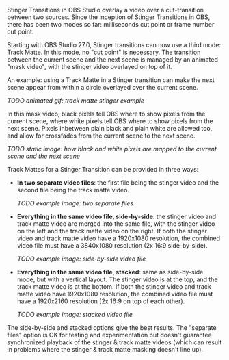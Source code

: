 Stinger Transitions in OBS Studio overlay a video over a cut-transition between two sources. Since the inception of Stinger Transitions in OBS, there has been two modes so far: milliseconds cut point or frame number cut point.

Starting with OBS Studio 27.0, Stinger transitions can now use a third mode: Track Matte. In this mode, no "cut point" is necessary. The transition between the current scene and the next scene is managed by an animated "mask video", with the stinger video overlayed on top of it.

An example: using a Track Matte in a Stinger transition can make the next scene appear from within a circle overlayed over the current scene. 

_TODO animated gif: track matte stinger example_

In this mask video, black pixels tell OBS where to show pixels from the current scene, where white pixels tell OBS where to show pixels from the next scene. Pixels inbetween plain black and plain white are allowed too, and allow for crossfades from the current scene to the next scene.

_TODO static image: how black and white pixels are mapped to the current scene and the next scene_

Track Mattes for a Stinger Transition can be provided in three ways:

- **In two separate video files**: the first file being the stinger video and the second file being the track matte video.

  _TODO example image: two separate files_

- **Everything in the same video file, side-by-side**: the stinger video and track matte video are merged into the same file, with the stinger video on the left and the track matte video on the right. If both the stinger video and track matte video have a 1920x1080 resolution, the combined video file must have a 3840x1080 resolution (2x 16:9 side-by-side).

  _TODO example image: side-by-side video file_

- **Everything in the same video file, stacked**: same as side-by-side mode, but with a vertical layout. The stinger video is at the top, and the track matte video is at the bottom. If both the stinger video and track matte video have 1920x1080 resolution, the combined video file must have a 1920x2160 resolution (2x 16:9 on top of each other).

  _TODO example image: stacked video file_

The side-by-side and stacked options give the best results. The "separate files" option is OK for testing and experimentation but doesn't guarantee synchronized playback of the stinger & track matte videos (which can result in problems where the stinger & track matte masking doesn't line up).